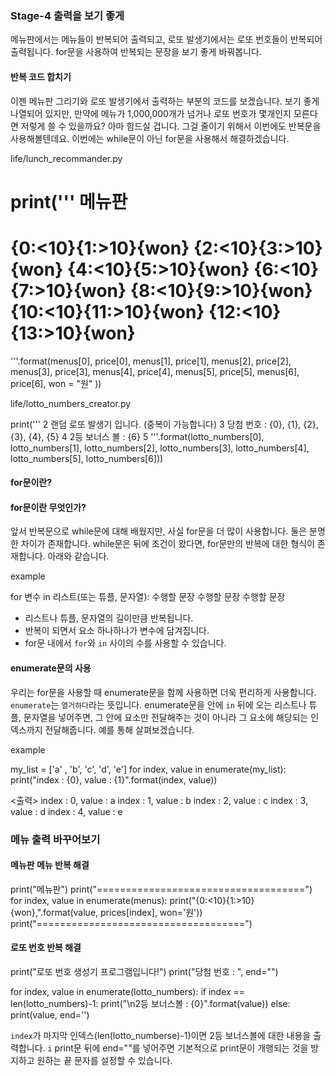 ### Stage-4 출력을 보기 좋게

메뉴판에서는 메뉴들이 반복되어 출력되고, 로또 발생기에서는 로또 번호들이 반복되어 출력됩니다.
for문을 사용하여 반복되는 문장을 보기 좋게 바꿔봅니다.

#### 반복 코드 합치기

이젠 메뉴판 그리기와 로또 발생기에서 출력하는 부분의 코드를 보겠습니다. 보기 좋게 나열되어 있지만, 만약에
메뉴가 1,000,000개가 넘거나 로또 번호가 몇개인지 모른다면 저렇게 쓸 수 있을까요? 아마 힘드실 겁니다.
그걸 줄이기 위해서 이번에도 반복문을 사용해볼텐데요. 이번에는 while문이 아닌 for문을 사용해서 해결하겠습니다.

life/lunch_recommander.py

print('''
메뉴판
=============================
{0:<10}{1:>10}{won}
{2:<10}{3:>10}{won}
{4:<10}{5:>10}{won}
{6:<10}{7:>10}{won}
{8:<10}{9:>10}{won}
{10:<10}{11:>10}{won}
{12:<10}{13:>10}{won}
=============================
'''.format(menus[0], price[0],
menus[1], price[1],
menus[2], price[2],
menus[3], price[3],
menus[4], price[4],
menus[5], price[5],
menus[6], price[6], won = "원"
))

life/lotto_numbers_creator.py

print('''
2 랜덤 로또 발생기 입니다. (중복이 가능합니다)
3 당첨 번호 : {0}, {1}, {2}, {3}, {4}, {5}
4 2등 보너스 볼 : {6}
5 '''.format(lotto_numbers[0],
lotto_numbers[1],
lotto_numbers[2],
lotto_numbers[3],
lotto_numbers[4],
lotto_numbers[5],
lotto_numbers[6]))

#### for문이란?

#### for문이란 무엇인가?

앞서 반복문으로 while문에 대해 배웠지만, 사실 for문을 더 많이 사용합니다.
둘은 분명한 차이가 존재합니다. while문은 뒤에 조건이 왔다면, for문만의 반복에 대한 형식이 존재합니다.
아래와 같습니다.

example

for 변수 in 리스트(또는 튜플, 문자열):
수행할 문장
수행할 문장
수행할 문장

- 리스트나 튜플, 문자열의 길이만큼 반복됩니다.
- 반복이 되면서 요소 하나하나가 변수에 담겨집니다.
- for문 내에서 `for`와 `in` 사이의 수를 사용할 수 있습니다.

#### enumerate문의 사용

우리는 for문을 사용할 때 enumerate문을 함께 사용하면 더욱 편리하게 사용합니다.
`enumerate`는 `열거하다`라는 뜻입니다. enumerate문을 안에 `in` 뒤에 오는 리스트나 튜플, 문자열을
넣어주면, 그 안에 요소만 전달해주는 것이 아니라 그 요소에 해당되는 인덱스까지 전달해줍니다.
예를 통해 살펴보겠습니다.

example

my_list = ['a' , 'b', 'c', 'd', 'e']
for index, value in enumerate(my_list):
print("index : {0}, value : {1}".format(index, value))

<출력>
index : 0, value : a
index : 1, value : b
index : 2, value : c
index : 3, value : d
index : 4, value : e

### 메뉴 출력 바꾸어보기

#### 메뉴판 메뉴 반복 해결

print("메뉴판")
print("====================================")
for index, value in enumerate(menus):
print("{0:<10}{1:>10}{won},".format(value, prices[index], won='원'))
print("====================================")

#### 로또 번호 반복 해결

print("로또 번호 생성기 프로그램입니다!")
print("당첨 번호 : ", end="")

for index, value in enumerate(lotto_numbers):
    if index == len(lotto_numbers)-1:
        print("\n2등 보너스볼 : {0}".format(value))
    else:
        print(value, end='')

`index`가 마지막 인덱스(len(lotto_numberse)-1)이면 2등 보너스볼에 대한 내용을 출력합니다.
`i` print문 뒤에 end=""를 넣어주면 기본적으로 print문이 개행되는 것을 방지하고 원하는 끝 문자를 설정할 수 있습니다.